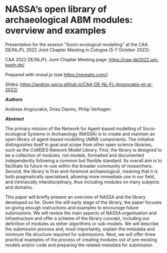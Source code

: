 # NASSA’s open library of archaeological ABM modules: overview and examples
Presentation for the session "Socio-ecological modelling" at the CAA DE/NL/FL 2022 Joint Chapter Meeting in Cologne (5-7 October 2022).

CAA 2022 DE/NL/FL Joint Chapter Meeting page: https://caa-de2022.uni-koeln.de/

Prepared with reveal.js (see https://revealjs.com/)

Slides: https://andros-spica.github.io/CAA-DE-NL-FL-Angourakis-et-al-2022/

**_Authors_**

Andreas Angourakis, Dries Daems, Philip Verhagen

**_Abstract_**

The primary mission of the Network for Agent-based modelling of Socio-ecological Systems in Archaeology (NASSA) is to create and maintain an open library of agent-based modelling (ABM) components. The initiative distinguishes itself in goal and scope from other open science libraries, such as the CoMSES Network Model Library. First, the library is designed to be a collection of modules, not models, formatted and documented independently following a common but flexible standard. Its overall aim is to facilitate its future re-use within the broader community of researchers. Second, the library is first-and-foremost archaeological, meaning that it is both pragmatically specialised, allowing more immediate use in our field, and intrinsically interdisciplinary, thus including modules on many subjects and domains.

This paper will briefly present an overview of NASSA and the library developed so far. Given the still early stage of the library, the paper focuses on giving enough instructions and examples to encourage future submissions. We will review the main aspects of NASSA organisation and infrastructure and offer a scheme of the library concept, including our definition of modules as either algorithms or sub-models. We will describe the submission process and, most importantly, explain the metadata and minimum file structure required for submissions. Next, we will offer three practical examples of the process of creating modules out of pre-existing models and/or code and preparing the related metadata for submission.

